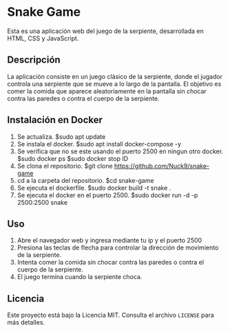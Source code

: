 # Snake Game

Esta es una aplicación web del juego de la serpiente, desarrollada en HTML, CSS y JavaScript.

## Descripción

La aplicación consiste en un juego clásico de la serpiente, donde el jugador controla una serpiente que se mueve a lo largo de la pantalla. El objetivo es comer la comida que aparece aleatoriamente en la pantalla sin chocar contra las paredes o contra el cuerpo de la serpiente.

## Instalación en Docker
1. Se actualiza. $sudo apt update
2. Se instala el docker. $sudo apt install docker-compose -y
3. Se verifica que no se este usando el puerto 2500 en ningun otro docker. $sudo docker ps $sudo docker stop ID
4. Se clona el repositorio. $git clone https://github.com/Nuck9/snake-game
5. cd a la carpeta del repositorio. $cd snake-game
6. Se ejecuta el dockerfile. $sudo docker build -t snake .
7. Se ejecuta el docker en el puerto 2500. $sudo docker run -d -p 2500:2500 snake

## Uso

1. Abre el navegador web y ingresa mediante tu ip y el puerto 2500
2. Presiona las teclas de flecha para controlar la dirección de movimiento de la serpiente.
3. Intenta comer la comida sin chocar contra las paredes o contra el cuerpo de la serpiente.
4. El juego termina cuando la serpiente choca.


## Licencia

Este proyecto está bajo la Licencia MIT. Consulta el archivo `LICENSE` para más detalles.
